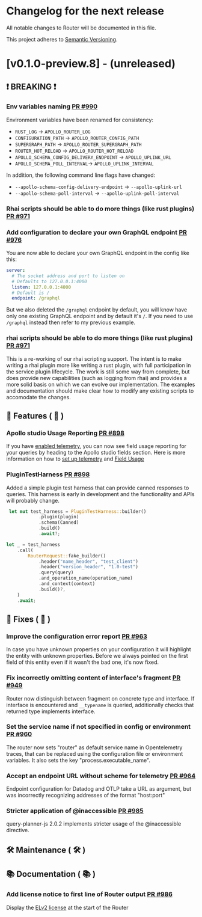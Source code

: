 # Changelog for the next release

All notable changes to Router will be documented in this file.

This project adheres to [Semantic Versioning](https://semver.org/spec/v2.0.0.html).

<!-- <THIS IS AN EXAMPLE, DO NOT REMOVE>

# [x.x.x] (unreleased) - 2022-mm-dd
> Important: X breaking changes below, indicated by **❗ BREAKING ❗**
## ❗ BREAKING ❗
## 🚀 Features ( :rocket: )
## 🐛 Fixes ( :bug: )
## 🛠 Maintenance ( :hammer_and_wrench: )
## 📚 Documentation ( :books: )
## 🐛 Fixes ( :bug: )

## Example section entry format

- **Headline** ([PR #PR_NUMBER](https://github.com/apollographql/router/pull/PR_NUMBER))

  Description! And a link to a [reference](http://url)
-->

# [v0.1.0-preview.8] - (unreleased)
## ❗ BREAKING ❗

### Env variables naming [PR #990](https://github.com/apollographql/router/pull/990)
Environment variables have been renamed for consistency:
* `RUST_LOG` -> `APOLLO_ROUTER_LOG`
* `CONFIGURATION_PATH` -> `APOLLO_ROUTER_CONFIG_PATH`
* `SUPERGRAPH_PATH` -> `APOLLO_ROUTER_SUPERGRAPH_PATH`
* `ROUTER_HOT_RELOAD` -> `APOLLO_ROUTER_HOT_RELOAD`
* `APOLLO_SCHEMA_CONFIG_DELIVERY_ENDPOINT` -> `APOLLO_UPLINK_URL`
* `APOLLO_SCHEMA_POLL_INTERVAL`-> `APOLLO_UPLINK_INTERVAL`

In addition, the following command line flags have changed:
* `--apollo-schema-config-delivery-endpoint` -> `--apollo-uplink-url`
* `--apollo-schema-poll-interval` -> `--apollo-uplink-poll-interval`

### Rhai scripts should be able to do more things (like rust plugins) [PR #971](https://github.com/apollographql/router/pull/971)
### Add configuration to declare your own GraphQL endpoint [PR #976](https://github.com/apollographql/router/pull/976)
You are now able to declare your own GraphQL endpoint in the config like this:
```yaml
server:
  # The socket address and port to listen on
  # Defaults to 127.0.0.1:4000
  listen: 127.0.0.1:4000
  # Default is /
  endpoint: /graphql
```
But we also deleted the `/graphql` endpoint by default, you will know have only one existing GraphQL endpoint and by default it's `/`. If you need to use `/graphql` instead then refer to my previous example.

### rhai scripts should be able to do more things (like rust plugins) [PR #971](https://github.com/apollographql/router/pull/971)
This is a re-working of our rhai scripting support. The intent is to make writing a rhai plugin more like writing a rust plugin, with full participation in the service plugin lifecycle. The work is still some way from complete, but does provide new capabilities (such as logging from rhai) and provides a more solid basis on which we can evolve our implementation. The examples and documentation should make clear how to modify any existing scripts to accomodate the changes.

## 🚀 Features ( :rocket: )

### Apollo studio Usage Reporting [PR #898](https://github.com/apollographql/router/pull/898)
If you have [enabled telemetry](https://www.apollographql.com/docs/router/configuration/apollo-telemetry#enabling-usage-reporting), you can now see field usage reporting for your queries by heading to the Apollo studio fields section.
Here is more information on how to [set up telemetry](https://www.apollographql.com/docs/studio/metrics/usage-reporting#pushing-metrics-from-apollo-server) and [Field Usage](https://www.apollographql.com/docs/studio/metrics/field-usage)

### PluginTestHarness [PR #898](https://github.com/apollographql/router/pull/898)
Added a simple plugin test harness that can provide canned responses to queries. This harness is early in development and the functionality and APIs will probably change. 
```rust
 let mut test_harness = PluginTestHarness::builder()
            .plugin(plugin)
            .schema(Canned)
            .build()
            .await?;

let _ = test_harness
    .call(
        RouterRequest::fake_builder()
            .header("name_header", "test_client")
            .header("version_header", "1.0-test")
            .query(query)
            .and_operation_name(operation_name)
            .and_context(context)
            .build()?,
    )
    .await;
```
## 🐛 Fixes ( :bug: )

### Improve the configuration error report [PR #963](https://github.com/apollographql/router/pull/963)
In case you have unknown properties on your configuration it will highlight the entity with unknown properties. Before we always pointed on the first field of this entity even if it wasn't the bad one, it's now fixed.

### Fix incorrectly omitting content of interface's fragment [PR #949](https://github.com/apollographql/router/pull/949)
Router now distinguish between fragment on concrete type and interface.
If interface is encountered and  `__typename` is queried, additionally checks that returned type implements interface.

### Set the service name if not specified in config or environment [PR #960](https://github.com/apollographql/router/pull/960)
The router now sets "router" as default service name in Opentelemetry traces, that can be replaced using the configuration file or environment variables. It also sets the key "process.executable_name".

### Accept an endpoint URL without scheme for telemetry [PR #964](https://github.com/apollographql/router/pull/964)

Endpoint configuration for Datadog and OTLP take a URL as argument, but was incorrectly recognizing addresses of the format "host:port"

### Stricter application of @inaccessible [PR #985](https://github.com/apollographql/router/pull/985)

query-planner-js 2.0.2 implements stricter usage of the @inaccessible directive.

## 🛠 Maintenance ( :hammer_and_wrench: )
## 📚 Documentation ( :books: )

### Add license notice to first line of Router output  [PR #986](https://github.com/apollographql/router/pull/986)
Display the [ELv2 license](https://www.elastic.co/blog/elastic-license-v2) at the start of the Router
